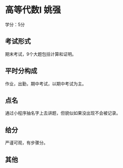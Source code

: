 # 高等代数I 姚强

学分：5分

## 考试形式

期末考试，9个大题包括计算和证明。

## 平时分构成

作业，出勤，期中考试，以期中考试为主。

## 点名

通过小程序抽名字上去讲题，但貌似如果没出现不会被记录。

## 给分

严谨可观，有步骤分。

## 其他

